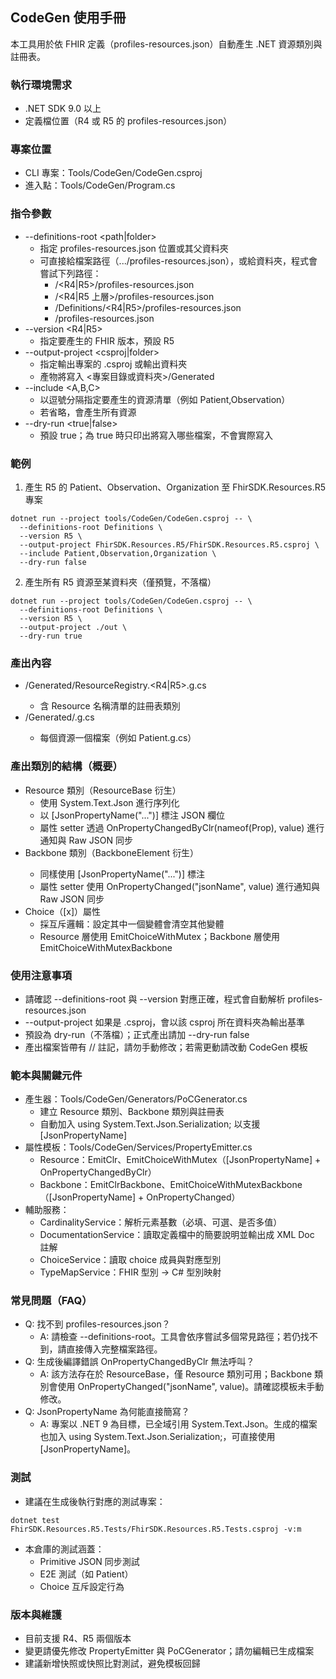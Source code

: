 ## CodeGen 使用手冊

本工具用於依 FHIR 定義（profiles-resources.json）自動產生 .NET 資源類別與註冊表。

### 執行環境需求
- .NET SDK 9.0 以上
- 定義檔位置（R4 或 R5 的 profiles-resources.json）

### 專案位置
- CLI 專案：Tools/CodeGen/CodeGen.csproj
- 進入點：Tools/CodeGen/Program.cs

### 指令參數
- --definitions-root <path|folder>
  - 指定 profiles-resources.json 位置或其父資料夾
  - 可直接給檔案路徑（.../profiles-resources.json），或給資料夾，程式會嘗試下列路徑：
    - <root>/<R4|R5>/profiles-resources.json
    - <root>/<R4|R5 上層>/profiles-resources.json
    - <root>/Definitions/<R4|R5>/profiles-resources.json
    - <root>/profiles-resources.json
- --version <R4|R5>
  - 指定要產生的 FHIR 版本，預設 R5
- --output-project <csproj|folder>
  - 指定輸出專案的 .csproj 或輸出資料夾
  - 產物將寫入 <專案目錄或資料夾>/Generated
- --include <A,B,C>
  - 以逗號分隔指定要產生的資源清單（例如 Patient,Observation）
  - 若省略，會產生所有資源
- --dry-run <true|false>
  - 預設 true；為 true 時只印出將寫入哪些檔案，不會實際寫入

### 範例
1) 產生 R5 的 Patient、Observation、Organization 至 FhirSDK.Resources.R5 專案

```
dotnet run --project tools/CodeGen/CodeGen.csproj -- \
  --definitions-root Definitions \
  --version R5 \
  --output-project FhirSDK.Resources.R5/FhirSDK.Resources.R5.csproj \
  --include Patient,Observation,Organization \
  --dry-run false
```

2) 產生所有 R5 資源至某資料夾（僅預覽，不落檔）

```
dotnet run --project tools/CodeGen/CodeGen.csproj -- \
  --definitions-root Definitions \
  --version R5 \
  --output-project ./out \
  --dry-run true
```

### 產出內容
- <Output>/Generated/ResourceRegistry.<R4|R5>.g.cs
  - 含 Resource 名稱清單的註冊表類別
- <Output>/Generated/<Resource>.g.cs
  - 每個資源一個檔案（例如 Patient.g.cs）

### 產出類別的結構（概要）
- Resource 類別（ResourceBase 衍生）
  - 使用 System.Text.Json 進行序列化
  - 以 [JsonPropertyName("...")] 標注 JSON 欄位
  - 屬性 setter 透過 OnPropertyChangedByClr(nameof(Prop), value) 進行通知與 Raw JSON 同步
- Backbone 類別（BackboneElement<T> 衍生）
  - 同樣使用 [JsonPropertyName("...")] 標注
  - 屬性 setter 使用 OnPropertyChanged("jsonName", value) 進行通知與 Raw JSON 同步
- Choice（[x]）屬性
  - 採互斥邏輯：設定其中一個變體會清空其他變體
  - Resource 層使用 EmitChoiceWithMutex；Backbone 層使用 EmitChoiceWithMutexBackbone

### 使用注意事項
- 請確認 --definitions-root 與 --version 對應正確，程式會自動解析 profiles-resources.json
- --output-project 如果是 .csproj，會以該 csproj 所在資料夾為輸出基準
- 預設為 dry-run（不落檔）；正式產出請加 --dry-run false
- 產出檔案皆帶有 // <auto-generated> 註記，請勿手動修改；若需更動請改動 CodeGen 模板

### 範本與關鍵元件
- 產生器：Tools/CodeGen/Generators/PoCGenerator.cs
  - 建立 Resource 類別、Backbone 類別與註冊表
  - 自動加入 using System.Text.Json.Serialization; 以支援 [JsonPropertyName]
- 屬性模板：Tools/CodeGen/Services/PropertyEmitter.cs
  - Resource：EmitClr、EmitChoiceWithMutex（[JsonPropertyName] + OnPropertyChangedByClr）
  - Backbone：EmitClrBackbone、EmitChoiceWithMutexBackbone（[JsonPropertyName] + OnPropertyChanged）
- 輔助服務：
  - CardinalityService：解析元素基數（必填、可選、是否多值）
  - DocumentationService：讀取定義檔中的簡要說明並輸出成 XML Doc 註解
  - ChoiceService：讀取 choice 成員與對應型別
  - TypeMapService：FHIR 型別 → C# 型別映射

### 常見問題（FAQ）
- Q: 找不到 profiles-resources.json？
  - A: 請檢查 --definitions-root。工具會依序嘗試多個常見路徑；若仍找不到，請直接傳入完整檔案路徑。
- Q: 生成後編譯錯誤 OnPropertyChangedByClr 無法呼叫？
  - A: 該方法存在於 ResourceBase，僅 Resource 類別可用；Backbone 類別會使用 OnPropertyChanged("jsonName", value)。請確認模板未手動修改。
- Q: JsonPropertyName 為何能直接簡寫？
  - A: 專案以 .NET 9 為目標，已全域引用 System.Text.Json。生成的檔案也加入 using System.Text.Json.Serialization;，可直接使用 [JsonPropertyName]。

### 測試
- 建議在生成後執行對應的測試專案：

```
dotnet test FhirSDK.Resources.R5.Tests/FhirSDK.Resources.R5.Tests.csproj -v:m
```

- 本倉庫的測試涵蓋：
  - Primitive JSON 同步測試
  - E2E 測試（如 Patient）
  - Choice 互斥設定行為

### 版本與維護
- 目前支援 R4、R5 兩個版本
- 變更請優先修改 PropertyEmitter 與 PoCGenerator；請勿編輯已生成檔案
- 建議新增快照或快照比對測試，避免模板回歸

